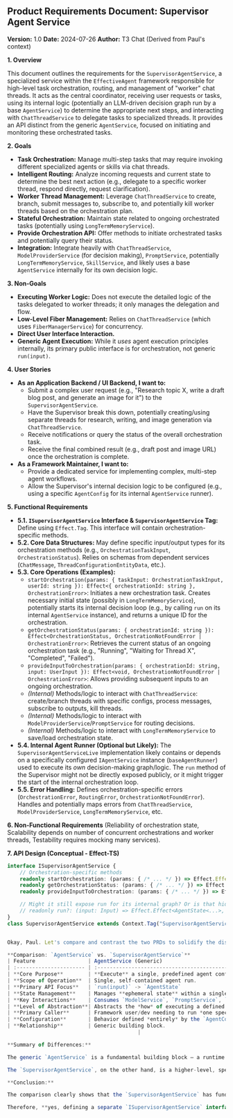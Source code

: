 ## Product Requirements Document: Supervisor Agent Service

**Version:** 1.0
**Date:** 2024-07-26
**Author:** T3 Chat (Derived from Paul's context)

**1. Overview**

This document outlines the requirements for the `SupervisorAgentService`, a specialized service within the `EffectiveAgent` framework responsible for high-level task orchestration, routing, and management of "worker" chat threads. It acts as the central coordinator, receiving user requests or tasks, using its internal logic (potentially an LLM-driven decision graph run by a base `AgentService`) to determine the appropriate next steps, and interacting with `ChatThreadService` to delegate tasks to specialized threads. It provides an API distinct from the generic `AgentService`, focused on initiating and monitoring these orchestrated tasks.

**2. Goals**

*   **Task Orchestration:** Manage multi-step tasks that may require invoking different specialized agents or skills via chat threads.
*   **Intelligent Routing:** Analyze incoming requests and current state to determine the best next action (e.g., delegate to a specific worker thread, respond directly, request clarification).
*   **Worker Thread Management:** Leverage `ChatThreadService` to create, branch, submit messages to, subscribe to, and potentially kill worker threads based on the orchestration plan.
*   **Stateful Orchestration:** Maintain state related to ongoing orchestrated tasks (potentially using `LongTermMemoryService`).
*   **Provide Orchestration API:** Offer methods to initiate orchestrated tasks and potentially query their status.
*   **Integration:** Integrate heavily with `ChatThreadService`, `ModelProviderService` (for decision making), `PromptService`, potentially `LongTermMemoryService`, `SkillService`, and likely uses a base `AgentService` internally for its own decision logic.

**3. Non-Goals**

*   **Executing Worker Logic:** Does not execute the detailed logic of the tasks delegated to worker threads; it only manages the delegation and flow.
*   **Low-Level Fiber Management:** Relies on `ChatThreadService` (which uses `FiberManagerService`) for concurrency.
*   **Direct User Interface Interaction.**
*   **Generic Agent Execution:** While it *uses* agent execution principles internally, its primary public interface is for orchestration, not generic `run(input)`.

**4. User Stories**

*   **As an Application Backend / UI Backend, I want to:**
    *   Submit a complex user request (e.g., "Research topic X, write a draft blog post, and generate an image for it") to the `SupervisorAgentService`.
    *   Have the Supervisor break this down, potentially creating/using separate threads for research, writing, and image generation via `ChatThreadService`.
    *   Receive notifications or query the status of the overall orchestration task.
    *   Receive the final combined result (e.g., draft post and image URL) once the orchestration is complete.
*   **As a Framework Maintainer, I want to:**
    *   Provide a dedicated service for implementing complex, multi-step agent workflows.
    *   Allow the Supervisor's internal decision logic to be configured (e.g., using a specific `AgentConfig` for its internal `AgentService` runner).

**5. Functional Requirements**

*   **5.1. `ISupervisorAgentService` Interface & `SupervisorAgentService` Tag:** Define using `Effect.Tag`. This interface will contain orchestration-specific methods.
*   **5.2. Core Data Structures:** May define specific input/output types for its orchestration methods (e.g., `OrchestrationTaskInput`, `OrchestrationStatus`). Relies on schemas from dependent services (`ChatMessage`, `ThreadConfigurationEntityData`, etc.).
*   **5.3. Core Operations (Examples):**
    *   `startOrchestration(params: { taskInput: OrchestrationTaskInput, userId: string }): Effect<{ orchestrationId: string }, OrchestrationError>`: Initiates a new orchestration task. Creates necessary initial state (possibly in `LongTermMemoryService`), potentially starts its internal decision loop (e.g., by calling `run` on its internal `AgentService` instance), and returns a unique ID for the orchestration.
    *   `getOrchestrationStatus(params: { orchestrationId: string }): Effect<OrchestrationStatus, OrchestrationNotFoundError | OrchestrationError>`: Retrieves the current status of an ongoing orchestration task (e.g., "Running", "Waiting for Thread X", "Completed", "Failed").
    *   `provideInputToOrchestration(params: { orchestrationId: string, input: UserInput }): Effect<void, OrchestrationNotFoundError | OrchestrationError>`: Allows providing subsequent inputs to an ongoing orchestration.
    *   *(Internal)* Methods/logic to interact with `ChatThreadService`: create/branch threads with specific configs, process messages, subscribe to outputs, kill threads.
    *   *(Internal)* Methods/logic to interact with `ModelProviderService`/`PromptService` for routing decisions.
    *   *(Internal)* Methods/logic to interact with `LongTermMemoryService` to save/load orchestration state.
*   **5.4. Internal Agent Runner (Optional but Likely):** The `SupervisorAgentServiceLive` implementation likely contains or depends on a specifically configured `IAgentService` instance (`baseAgentRunner`) used to execute its *own* decision-making graph/logic. The `run` method of the Supervisor might not be directly exposed publicly, or it might trigger the start of the internal orchestration loop.
*   **5.5. Error Handling:** Defines orchestration-specific errors (`OrchestrationError`, `RoutingError`, `OrchestrationNotFoundError`). Handles and potentially maps errors from `ChatThreadService`, `ModelProviderService`, `LongTermMemoryService`, etc.

**6. Non-Functional Requirements** (Reliability of orchestration state, Scalability depends on number of concurrent orchestrations and worker threads, Testability requires mocking many services).

**7. API Design (Conceptual - Effect-TS)**

```typescript
interface ISupervisorAgentService {
    // Orchestration-specific methods
    readonly startOrchestration: (params: { /* ... */ }) => Effect.Effect<{ orchestrationId: string }, OrchestrationError>;
    readonly getOrchestrationStatus: (params: { /* ... */ }) => Effect.Effect<OrchestrationStatus, OrchestrationNotFoundError | OrchestrationError>;
    readonly provideInputToOrchestration: (params: { /* ... */ }) => Effect.Effect<void, OrchestrationNotFoundError | OrchestrationError>;

    // Might it still expose run for its internal graph? Or is that hidden?
    // readonly run?: (input: Input) => Effect.Effect<AgentState<...>, AgentExecutionError>;
}
class SupervisorAgentService extends Context.Tag("SupervisorAgentService")<SupervisorAgentService, ISupervisorAgentService>() {}


Okay, Paul. Let's compare and contrast the two PRDs to solidify the distinction and confirm the need for separate service definitions.

**Comparison: `AgentService` vs. `SupervisorAgentService`**
| Feature                 | AgentService (Generic)                                  | SupervisorAgentService                                       | **Contrast**                                                                 |
| :---------------------- | :------------------------------------------------------ | :----------------------------------------------------------- | :--------------------------------------------------------------------------- |
| **Core Purpose**        | **Execute** a single, predefined agent config/graph.    | **Orchestrate** multi-step tasks & **route** work.           | Executor vs. Orchestrator/Router.                                            |
| **Scope of Operation**  | Single, self-contained agent run.                       | Manages workflows spanning multiple steps & worker threads.  | Single run vs. Multi-step, cross-thread workflow.                            |
| **Primary API Focus**   | `run(input)` -> `AgentState`                            | `startOrchestration`, `getOrchestrationStatus`, etc.         | Focused on execution vs. Focused on task management & flow control.          |
| **State Management**    | Manages **ephemeral state** within a single run (`AgentState`). | Manages **persistent state** for ongoing orchestrations (likely via `LongTermMemoryService`). | Run-time state vs. Long-term orchestration state.                            |
| **Key Interactions**    | Consumes `ModelService`, `PromptService`, `SkillService` based on its *own* config. | *Directs* `ChatThreadService` (workers), uses Model/Prompt for *routing*, potentially LTM/Skills. | Consumes basic services vs. Directs thread management & uses services for coordination. |
| **Level of Abstraction**| Abstracts the *how* of executing a defined workflow.    | Abstracts the *complexity* of coordinating multiple agents/threads/steps. | Lower-level execution abstraction vs. Higher-level workflow abstraction.       |
| **Primary Caller**      | Framework user/dev needing to run *one specific agent*. | Application backend needing to manage *complex, multi-part tasks*. | Direct agent execution vs. Complex task initiation.                          |
| **Configuration**       | Behavior defined *entirely* by the `AgentConfig` provided via its Layer. | Has its *own orchestration logic*; may *use* an `AgentConfig` internally for decision-making, but isn't solely defined by it. | Config-driven executor vs. Logic-driven orchestrator (potentially using config). |
| **Relationship**        | Generic building block.                                 | Specialized application *using* `AgentService` principles (likely internally) and other services. | Foundation vs. Application Layer.                                            |
                                          |

**Summary of Differences:**

The generic `AgentService` is a fundamental building block – a runtime capable of executing *any* predefined agent workflow described by an `AgentConfig`. Its focus is narrow: take input, run the configured steps (using models, prompts, skills as needed), manage the state *for that single run*, and return the final state.

The `SupervisorAgentService`, on the other hand, is a higher-level, specialized service focused on *coordination*. It takes complex tasks, breaks them down (likely using an LLM configured via its *own* internal `AgentConfig`), delegates sub-tasks to appropriate "workers" (which are often specialized chat threads managed by `ChatThreadService`, potentially running their own `AgentService` instances), monitors their progress, and combines results. Its API isn't about running *one* graph, but about managing the entire *orchestration*. It needs to maintain state *across* multiple agent runs and thread interactions.

**Conclusion:**

The comparison clearly shows that the `SupervisorAgentService` has fundamentally different responsibilities, a distinct API surface, different state management requirements, and interacts with the framework services in a different pattern (directing vs. consuming) compared to the generic `AgentService`.

Therefore, **yes, defining a separate `ISupervisorAgentService` interface and `SupervisorAgentService` Tag is strongly justified.** The Supervisor is not merely a configuration of the `AgentService`; it's a distinct service layer built *using* the `AgentService` (likely internally) and other core services to fulfill its unique orchestration role.